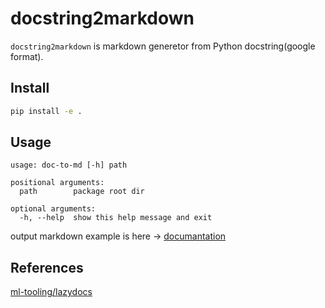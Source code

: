 # docstring2markdown

`docstring2markdown` is markdown generetor from Python docstring(google format).

## Install

```bash
pip install -e .
```

## Usage

```text
usage: doc-to-md [-h] path

positional arguments:
  path        package root dir

optional arguments:
  -h, --help  show this help message and exit
```

output markdown example is here -> [documantation](./docs/doc.md)

## References

[ml-tooling/lazydocs](https://github.com/ml-tooling/lazydocs)
